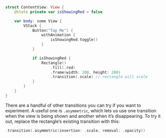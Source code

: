 ```swift
struct ContentView: View {
	@State private var isShowingRed = false

    var body: some View {
        VStack {
            Button("Tap Me") {
	            withAnimation {
	                isShowingRed.toggle()
	            }
            }

            if isShowingRed {
			    Rectangle()
			        .fill(.red)
			        .frame(width: 200, height: 200)
			        .transition(.scale) // rectangle will scale
			}
        }
    }
}
```

There are a handful of other transitions you can try if you want to experiment. A useful one is `.asymmetric`, which lets us use one transition when the view is being shown and another when it’s disappearing. To try it out, replace the rectangle’s existing transition with this:
```swift
.transition(.asymmetric(insertion: .scale, removal: .opacity))
```
